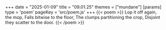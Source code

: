 +++
date = "2025-01-09"
title = "09.01.25"
themes = ["mundane"]
[params]
  type = 'poem'
  pageKey = 'src/poem.js'
+++
{{< poem >}}
Lop it off again, the mop,
Falls bitwise to the floor,
The clumps partitioning the crop,
Disjoint they scatter to the door.
{{< /poem >}}